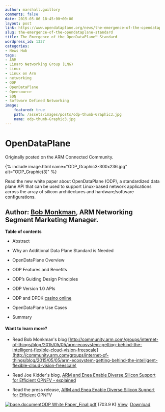 ```yaml
---
author: marshall.guillory
comments: false
date: 2015-05-06 18:45:00+00:00
layout: post
link: https://www.opendataplane.org/news/the-emergence-of-the-opendataplane-standard/
slug: the-emergence-of-the-opendataplane-standard
title: The Emergence of the OpenDataPlane™ Standard
wordpress_id: 1337
categories:
- News Hub
tags:
- ARM
- Linaro Networking Group (LNG)
- Linux
- Linux on Arm
- networking
- ODP
- OpenDataPlane
- Opensource
- SDN
- Software Defined Networking
image:
    featured: true
    path: /assets/images/posts/odp-thumb-Graphic3.jpg
    name: odp-thumb-Graphic3.jpg
---
```


# OpenDataPlane


Originally posted on the ARM Connected Community.

{% include image.html name="ODP_Graphic3-300x236.jpg" alt="ODP_Graphic(3)" %}

Read the new white paper about OpenDataPlane (ODP), a standardized data plane API that can be used to support Linux-based network applications across the array of silicon architectures and hardware/software configurations.


## Author: [Bob Monkman](http://community.arm.com/people/bobmonkman), ARM Networking Segment Marketing Manager.


**Table of contents**

  * Abstract


  * Why an Additional Data Plane Standard is Needed


  * OpenDataPlane Overview


  * ODP Features and Benefits


  * ODP’s Guiding Design Principles


  * ODP Version 1.0 APIs


  * ODP and DPDK [casino online](http://www.svenskkasinon.com/)


  * OpenDataPlane Use Cases


  * Summary


#### Want to learn more?


  * Read Bob Monkman's blog [http://community.arm.com/groups/internet-of-things/blog/2015/05/05/arm-ecosystem-getting-behind-the-intelligent-flexible-cloud-vision-freescale](http://community.arm.com/groups/internet-of-things/blog/2015/05/05/arm-ecosystem-getting-behind-the-intelligent-flexible-cloud-vision-freescale)


  * Read Joe Kidder's blog, [ARM and Enea Enable Diverse Silicon Support for Efficient OPNFV - explained](http://community.arm.com/community/arm-partner-directory/partner-enea-software-ab/blog/2015/05/05/arm-and-enea-enable-diverse-silicon-support-for-efficient-opnfv--explained)


  * Read the press release, [ARM and Enea Enable Diverse Silicon Support for Efficient](http://www.arm.com/about/newsroom/arm-and-enea-enable-diverse-silicon-support-for-efficient-opnfv.php) OPNFV



[![base.document](http://community.arm.com/6.0.3.0/images/transparent.png)](http://community.arm.com/servlet/JiveServlet/previewBody/10220-102-14-20125/ODP%20White%20Paper_Final.pdf)[ODP White Paper_Final.pdf](http://community.arm.com/servlet/JiveServlet/downloadBody/10220-102-14-20125/ODP%20White%20Paper_Final.pdf) (703.9 K)
[View](http://community.arm.com/servlet/JiveServlet/previewBody/10220-102-14-20125/ODP%20White%20Paper_Final.pdf)  [Download](http://community.arm.com/servlet/JiveServlet/downloadBody/10220-102-14-20125/ODP%20White%20Paper_Final.pdf)
